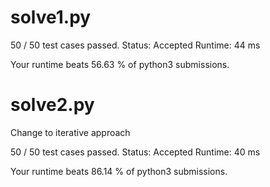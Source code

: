 # solve1.py

50 / 50 test cases passed.
Status: Accepted
Runtime: 44 ms

Your runtime beats 56.63 % of python3 submissions.

# solve2.py

Change to iterative approach

50 / 50 test cases passed.
Status: Accepted
Runtime: 40 ms

Your runtime beats 86.14 % of python3 submissions.



